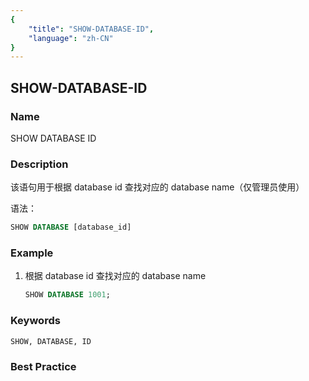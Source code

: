 ```yaml
---
{
    "title": "SHOW-DATABASE-ID",
    "language": "zh-CN"
}
---
```


<!--
Licensed to the Apache Software Foundation (ASF) under one
or more contributor license agreements.  See the NOTICE file
distributed with this work for additional information
regarding copyright ownership.  The ASF licenses this file
to you under the Apache License, Version 2.0 (the
"License"); you may not use this file except in compliance
with the License.  You may obtain a copy of the License at

  http://www.apache.org/licenses/LICENSE-2.0

Unless required by applicable law or agreed to in writing,
software distributed under the License is distributed on an
"AS IS" BASIS, WITHOUT WARRANTIES OR CONDITIONS OF ANY
KIND, either express or implied.  See the License for the
specific language governing permissions and limitations
under the License.
-->

## SHOW-DATABASE-ID

### Name

SHOW DATABASE ID

### Description

该语句用于根据 database id 查找对应的 database name（仅管理员使用）

语法：

```sql
SHOW DATABASE [database_id]
```

### Example

1. 根据 database id 查找对应的 database name
   
    ```sql
    SHOW DATABASE 1001;
    ```

### Keywords

    SHOW, DATABASE, ID

### Best Practice

